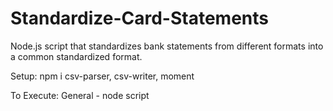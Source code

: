 # Standardize-Card-Statements
Node.js script that standardizes bank statements from different formats into a common standardized format.

Setup:
npm i csv-parser, csv-writer, moment

To Execute:
General - node script <input-file>

